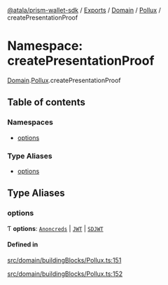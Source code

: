 [@atala/prism-wallet-sdk](../README.md) / [Exports](../modules.md) / [Domain](Domain.md) / [Pollux](Domain.Pollux.md) / createPresentationProof

# Namespace: createPresentationProof

[Domain](Domain.md).[Pollux](Domain.Pollux.md).createPresentationProof

## Table of contents

### Namespaces

- [options](Domain.Pollux.createPresentationProof.options.md)

### Type Aliases

- [options](Domain.Pollux.createPresentationProof.md#options)

## Type Aliases

### options

Ƭ **options**: [`Anoncreds`](../interfaces/Domain.Pollux.createPresentationProof.options.Anoncreds.md) \| [`JWT`](../interfaces/Domain.Pollux.createPresentationProof.options.JWT.md) \| [`SDJWT`](../interfaces/Domain.Pollux.createPresentationProof.options.SDJWT.md)

#### Defined in

[src/domain/buildingBlocks/Pollux.ts:151](https://github.com/hyperledger/identus-edge-agent-sdk-ts/blob/bda7c5f2d075f5f1181d8e566d0db6b907796ca5/src/domain/buildingBlocks/Pollux.ts#L151)

[src/domain/buildingBlocks/Pollux.ts:152](https://github.com/hyperledger/identus-edge-agent-sdk-ts/blob/bda7c5f2d075f5f1181d8e566d0db6b907796ca5/src/domain/buildingBlocks/Pollux.ts#L152)

